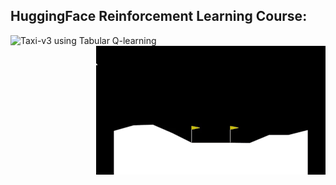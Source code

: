 ## HuggingFace Reinforcement Learning Course:

<div align="left"> <img src="Media/Qlearning-Taxi-v3.gif" alt="Taxi-v3 using Tabular Q-learning"/> </div> 

<div align="right"> <img src="Media/ppo-LunarLander-v2.gif" alt="LunarLander-v2 using Proximal Policy Optimization"/> </div>
